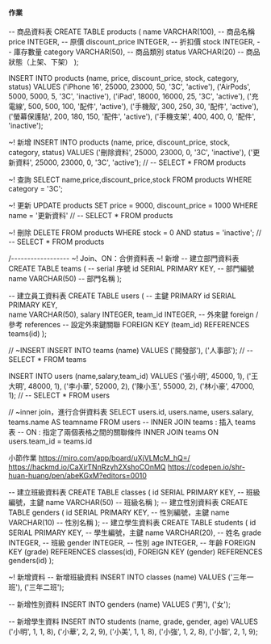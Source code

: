 
#### 作業

-- 商品資料表
CREATE TABLE products (
    name VARCHAR(100),           -- 商品名稱
    price INTEGER,              -- 原價
    discount_price INTEGER,      -- 折扣價
    stock INTEGER,              -- 庫存數量
    category VARCHAR(50),        -- 商品類別
    status VARCHAR(20)          -- 商品狀態（上架、下架）
);

INSERT INTO products (name, price, discount_price, stock, category, status) 
VALUES
   ('iPhone 16', 25000, 23000, 50, '3C', 'active'),
   ('AirPods', 5000, 5000, 5, '3C', 'inactive'),
   ('iPad', 18000, 16000, 25, '3C', 'active'),
   ('充電線', 500, 500, 100, '配件', 'active'),
   ('手機殼', 300, 250, 30, '配件', 'active'),
   ('螢幕保護貼', 200, 180, 150, '配件', 'active'),
   ('手機支架', 400, 400, 0, '配件', 'inactive');


~! 新增
INSERT INTO products (name, price, discount_price, stock, category, status) 
VALUES
  ('刪除資料', 25000, 23000, 0, '3C', 'inactive'),
  ('更新資料', 25000, 23000, 0, '3C', 'active');
// -- SELECT * FROM products


~! 查詢 
SELECT name,price,discount_price,stock
FROM products
WHERE category = '3C';


~! 更新
UPDATE products
SET
  price = 9000,
  discount_price = 1000
WHERE name = '更新資料'
// -- SELECT * FROM products


~! 刪除
DELETE FROM products
WHERE
  stock = 0
  AND status = 'inactive';
// -- SELECT * FROM products


/------------------
~! Join、ON：合併資料表
~! 新增
-- 建立部門資料表
CREATE TABLE teams (
  -- serial 序號
  id SERIAL PRIMARY KEY,   -- 部門編號
  name VARCHAR(50)         -- 部門名稱
);

-- 建立員工資料表
CREATE TABLE users (
  -- 主鍵 PRIMARY
  id SERIAL PRIMARY KEY,   
  name VARCHAR(50),
  salary INTEGER,
  team_id INTEGER,
  -- 外來鍵 foreign / 參考 references
  -- 設定外來鍵關聯
  FOREIGN KEY (team_id) REFERENCES teams(id)
);

// ~INSERT
INSERT INTO teams (name) 
VALUES
  ('開發部'),
  ('人事部');
// -- SELECT * FROM teams

INSERT INTO users (name,salary,team_id) 
VALUES
  ('張小明', 45000, 1),
  ('王大明', 48000, 1),
  ('李小華', 52000, 2),
  ('陳小玉', 55000, 2),
  ('林小豪', 47000, 1);
// -- SELECT * FROM users


// ~inner join，進行合併資料表
SELECT 
  users.id,
  users.name,
  users.salary,
  teams.name AS teamname 
FROM users
-- INNER JOIN teams : 插入 teams表
-- ON : 指定了兩個表格之間的關聯條件
INNER JOIN teams ON users.team_id = teams.id





小節作業
https://miro.com/app/board/uXjVLMcM_hQ=/
https://hackmd.io/CaXirTNnRzyh2XshoCOnMQ
https://codepen.io/shr-huan-huang/pen/abeKGxM?editors=0010



-- 建立班級資料表
CREATE TABLE classes (
  id SERIAL PRIMARY KEY, -- 班級編號，主鍵
  name VARCHAR(50) -- 班級名稱
);
-- 建立性別資料表
CREATE TABLE genders (
  id SERIAL PRIMARY KEY, -- 性別編號，主鍵
  name VARCHAR(10) -- 性別名稱
);
-- 建立學生資料表
CREATE TABLE students (
  id SERIAL PRIMARY KEY, -- 學生編號，主鍵
  name VARCHAR(20), -- 姓名
  grade INTEGER, -- 班級
  gender INTEGER, -- 性別
  age INTEGER, -- 年齡
  FOREIGN KEY (grade) REFERENCES classes(id),
  FOREIGN KEY (gender) REFERENCES genders(id)
);

~! 新增資料
-- 新增班級資料
INSERT INTO
  classes (name)
VALUES
  ('三年一班'),
  ('三年二班');

-- 新增性別資料
INSERT INTO
  genders (name)
VALUES
  ('男'),
  ('女');
  
-- 新增學生資料
INSERT INTO
  students (name, grade, gender, age)
VALUES
  ('小明', 1, 1, 8),
  ('小華', 2, 2, 9),
  ('小美', 1, 1, 8),
  ('小強', 1, 2, 8),
  ('小智', 2, 1, 9);




